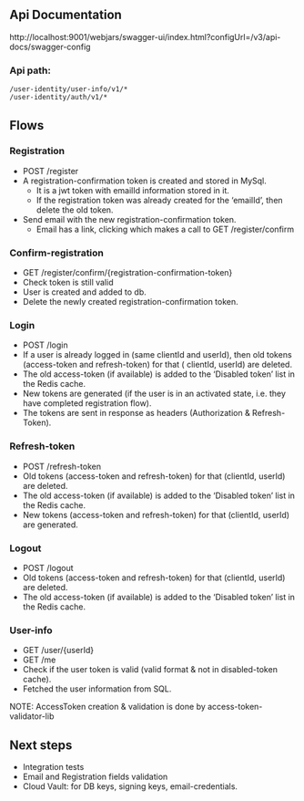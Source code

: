 ## Api Documentation

http://localhost:9001/webjars/swagger-ui/index.html?configUrl=/v3/api-docs/swagger-config

### Api path:

```
/user-identity/user-info/v1/*
/user-identity/auth/v1/*
```

## Flows

### Registration

* POST /register
* A registration-confirmation token is created and stored in MySql.
    * It is a jwt token with emailId information stored in it.
    * If the registration token was already created for the ‘emailId’, then delete the old token.
* Send email with the new registration-confirmation token.
    * Email has a link, clicking which makes a call to GET /register/confirm

### Confirm-registration

* GET /register/confirm/{registration-confirmation-token}
* Check token is still valid
* User is created and added to db.
* Delete the newly created registration-confirmation token.

### Login

* POST /login
* If a user is already logged in (same clientId and userId), then old tokens (access-token and refresh-token) for that (
  clientId, userId) are deleted.
* The old access-token (if available) is added to the ‘Disabled token’ list in the Redis cache.
* New tokens are generated (if the user is in an activated state, i.e. they have completed registration flow).
* The tokens are sent in response as headers (Authorization & Refresh-Token).

### Refresh-token

* POST /refresh-token
* Old tokens (access-token and refresh-token) for that (clientId, userId) are deleted.
* The old access-token (if available) is added to the ‘Disabled token’ list in the Redis cache.
* New tokens (access-token and refresh-token) for that (clientId, userId) are generated.

### Logout

* POST /logout
* Old tokens (access-token and refresh-token) for that (clientId, userId) are deleted.
* The old access-token (if available) is added to the ‘Disabled token’ list in the Redis cache.

### User-info

* GET /user/{userId}
* GET /me
* Check if the user token is valid (valid format & not in disabled-token cache).
* Fetched the user information from SQL.

NOTE: AccessToken creation & validation is done by access-token-validator-lib

## Next steps

* Integration tests
* Email and Registration fields validation
* Cloud Vault: for DB keys, signing keys, email-credentials.